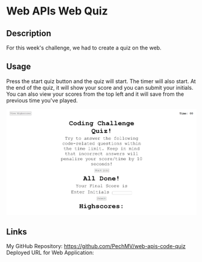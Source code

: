 # Web APIs Web Quiz

## Description
For this week's challenge, we had to create a quiz on the web.

## Usage
Press the start quiz button and the quiz will start. The timer will also start. At the end of the quiz, it will show your score and you can submit your initials. You can also view your scores from the top left and it will save from the previous time you've played. 

![Screenshot of web quiz](WebQuiz.png)

## Links
My GitHub Repository: https://github.com/PechMV/web-apis-code-quiz
Deployed URL for Web Application: 